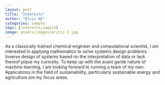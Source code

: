 ```yaml
---
layout: post
title: "Interests"
author: "Elvis AE"
categories: sample
tags: [interests,sample]
image: assets/images/arctic-1.jpg
---
```


As a classically trained chemical engineer and computational scientist, I am interested in applying mathematics to solve systems design problems. Inverse design of systems based on the interpretation of data or lack thereof pique my curiosity. To keep up with the avant garde nature of machine learning, I am looking forward to running a team of my own. Applications in the field of sustainability, particularly sustainable energy and agriculture are my focus areas.
